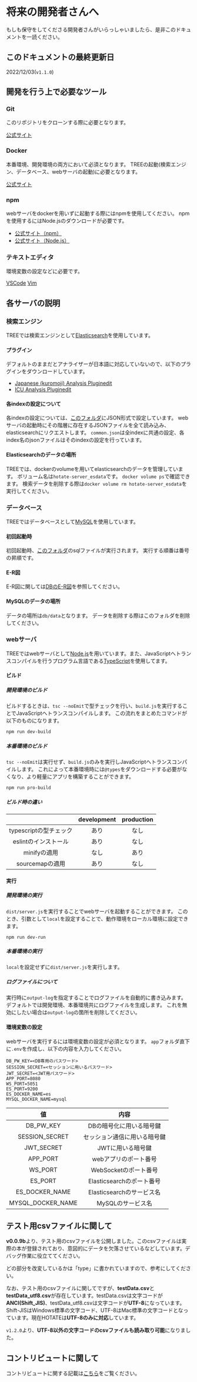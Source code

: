 # 将来の開発者さんへ

もしも保守をしてくださる開発者さんがいらっしゃいましたら、是非このドキュメントを一読ください。

## このドキュメントの最終更新日

2022/12/03(`v1.1.0`)

## 開発を行う上で必要なツール

### Git

このリポジトリをクローンする際に必要となります。

[公式サイト](https://git-scm.com/)

### Docker

本番環境、開発環境の両方において必須となります。
TREEの起動(検索エンジン、データベース、webサーバの起動)に必要となります。

[公式サイト](https://www.docker.com/)

### npm

webサーバをdockerを用いずに起動する際にはnpmを使用してください。
npmを使用するにはNode.jsのダウンロードが必要です。

- [公式サイト（npm）](https://www.npmjs.com/)
- [公式サイト（Node.js）](https://nodejs.org/ja/)

### テキストエディタ

環境変数の設定などに必要です。

[VSCode](https://code.visualstudio.com/)
[Vim](https://forest.watch.impress.co.jp/library/software/vim/)

## 各サーバの説明

### 検索エンジン

TREEでは検索エンジンとして[Elasticsearch](https://www.elastic.co/jp/elasticsearch/)を使用しています。

#### プラグイン

デフォルトのままだとアナライザーが日本語に対応していないので、以下のプラグインをダウンロードしています。

- [Japanese (kuromoji) Analysis Pluginedit](https://www.elastic.co/guide/en/elasticsearch/plugins/current/analysis-kuromoji.html)
- [ICU Analysis Pluginedit](https://www.elastic.co/guide/en/elasticsearch/plugins/current/analysis-icu.html)

#### 各indexの設定について

各indexの設定については、[このフォルダ](https://github.com/booksearch-hotate/hotate-server/tree/main/app/settings/elasticsearch/templates)にJSON形式で設定しています。
webサーバの起動時にその階層に存在するJSONファイルを全て読み込み、elasticsearchにリクエストします。
`common.json`は全indexに共通の設定、各index名のjsonファイルはそのindexの設定を行っています。

#### Elasticsearchのデータの場所

TREEでは、dockerのvolumeを用いてelasticsearchのデータを管理しています。
ボリューム名は`hotate-server_esdata`です。
`docker volume ps`で確認できます。
検索データを削除する際は`docker volume rm hotate-server_esdata`を実行してください。

### データベース

TREEではデータベースとして[MySQL](https://www.mysql.com/jp/)を使用しています。

#### 初回起動時

初回起動時、[このフォルダ](https://github.com/booksearch-hotate/hotate-server/tree/main/document-1/db/init)のsqlファイルが実行されます。
実行する順番は番号の昇順です。

#### E-R図

E-R図に関しては[DBのE-R図](./about-db.md)を参照してください。

#### MySQLのデータの場所

データの場所は`db/data`となります。
データを削除する際はこのフォルダを削除してください。

### webサーバ

TREEではwebサーバとして[Node.js](https://nodejs.org/ja/)を用いています。また、JavaScriptへトランスコンパイルを行うプログラム言語である[TypeScript](https://www.typescriptlang.org/)を使用してます。

#### ビルド

##### 開発環境のビルド

ビルドするときは、`tsc --noEmit`で型チェックを行い、`build.js`を実行することでJavaScriptへトランスコンパイルします。
この流れをまとめたコマンドが以下のものになります。

```bash
npm run dev-build
```

##### 本番環境のビルド

`tsc --noEmit`は実行せず、`build.js`のみを実行しJavaScriptへトランスコンパイルします。
これによって本番環境時には`@types`をダウンロードする必要がなくなり、より軽量にアプリを構築することができます。

```bash
npm run pro-build
```

##### ビルド時の違い

|  | development | production |
| :--: | :--: | :--: |
| typescriptの型チェック | あり | なし |
| eslintのインストール | あり | なし |
| minifyの適用 | なし | あり |
| sourcemapの適用 | あり | なし |

#### 実行

##### 開発環境の実行

`dist/server.js`を実行することでwebサーバを起動することができます。
このとき、引数として`local`を設定することで、動作環境をローカル環境に設定できます。

```bash
npm run dev-run
```

##### 本番環境の実行

`local`を設定せずに`dist/server.js`を実行します。

##### ログファイルについて

実行時に`output-log`を指定することでログファイルを自動的に書き込みます。
デフォルトでは開発環境、本番環境共にログファイルを生成します。
これを無効にしたい場合は`output-log`の箇所を削除してください。

#### 環境変数の設定

webサーバを実行するには環境変数の設定が必須となります。
`app`フォルダ直下に`.env`を作成し、以下の内容を入力してください。

```env
DB_PW_KEY=<DB専用のパスワード>
SESSION_SECRET=<セッションに用いるパスワード>
JWT_SECRET=<JWT用パスワード>
APP_PORT=8080
WS_PORT=5051
ES_PORT=9200
ES_DOCKER_NAME=es
MYSQL_DOCKER_NAME=mysql
```

| 値 | 内容 |
| :--: | :--: |
| DB_PW_KEY | DBの暗号化に用いる暗号鍵 |
| SESSION_SECRET | セッション通信に用いる暗号鍵 |
| JWT_SECRET | JWTに用いる暗号鍵 |
| APP_PORT | webアプリのポート番号 |
| WS_PORT | WebSocketのポート番号 |
| ES_PORT | Elasticsearchのポート番号 |
| ES_DOCKER_NAME | Elasticsearchのサービス名 |
| MYSQL_DOCKER_NAME | MySQLのサービス名 |

## テスト用csvファイルに関して

**v0.0.9b**より、テスト用のcsvファイルを公開しました。このcsvファイルは実際の本が登録されており、意図的にデータを欠落させているなどしています。デバッグ作業に役立ててください。

どの部分を改変しているかは「type」に書かれていますので、参考にしてください。

なお、テスト用のcsvファイルに関してですが、**testData.csv**と**testData_utf8.csv**が存在しています。testData.csvは文字コードが**ANCI(Shift_JIS)**、testData_utf8.csvは文字コードが**UTF-8**になっています。Shift-JISはWindows標準の文字コード、UTF-8はMac標準の文字コードとなっています。現在HOTATEは**UTF-8のみに対応**しています。

`v1.2.0`より、**UTF-8以外の文字コードのcsvファイルも読み取り可能**になりました。

## コントリビュートに関して

コントリビュートに関する記載は[こちら](../CONTRIBUTING.md)をご覧ください。
